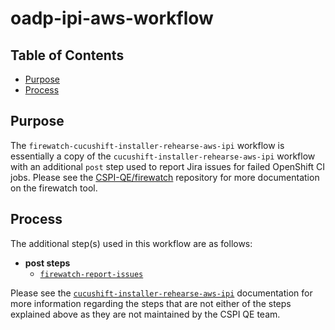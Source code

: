 # oadp-ipi-aws-workflow<!-- omit from toc -->

## Table of Contents<!-- omit from toc -->

- [Purpose](#purpose)
- [Process](#process)

## Purpose

The `firewatch-cucushift-installer-rehearse-aws-ipi` workflow is essentially a copy of the `cucushift-installer-rehearse-aws-ipi` workflow with an additional `post` step used to report Jira issues for failed OpenShift CI jobs. Please see the [CSPI-QE/firewatch](https://github.com/CSPI-QE/firewatch) repository for more documentation on the firewatch tool.

## Process

The additional step(s) used in this workflow are as follows:

- **post steps**
  - [`firewatch-report-issues`](https://steps.ci.openshift.org/reference/firewatch-report-issues)

Please see the [`cucushift-installer-rehearse-aws-ipi`](https://steps.ci.openshift.org/workflow/cucushift-installer-rehearse-aws-ipi) documentation for more information regarding the steps that are not either of the steps explained above as they are not maintained by the CSPI QE team.